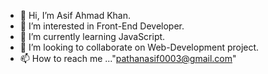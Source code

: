 - 👋 Hi, I’m Asif Ahmad Khan.
- 👀 I’m interested in Front-End Developer.
- 🌱 I’m currently learning JavaScript.
- 💞️ I’m looking to collaborate on Web-Development project.
- 📫 How to reach me ..."pathanasif0003@gmail.com"

<!---
asifkhan03/asifkhan03 is a ✨ special ✨ repository because its `README.md` (this file) appears on your GitHub profile.
You can click the Preview link to take a look at your changes.
--->

